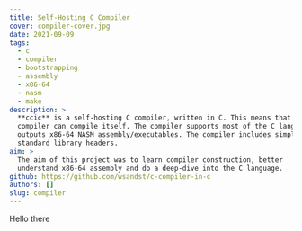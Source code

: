 ```yaml
---
title: Self-Hosting C Compiler
cover: compiler-cover.jpg
date: 2021-09-09
tags:
  - c
  - compiler
  - bootstrapping
  - assembly
  - x86-64
  - nasm
  - make
description: >
  **ccic** is a self-hosting C compiler, written in C. This means that the
  compiler can compile itself. The compiler supports most of the C language and
  outputs x86-64 NASM assembly/executables. The compiler includes simplified
  standard library headers.
aim: > 
  The aim of this project was to learn compiler construction, better
  understand x86-64 assembly and do a deep-dive into the C language.
github: https://github.com/wsandst/c-compiler-in-c
authors: []
slug: compiler
---
```

Hello there